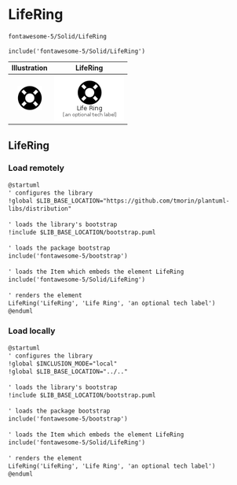 # LifeRing


```text
fontawesome-5/Solid/LifeRing
```

```text
include('fontawesome-5/Solid/LifeRing')
```



| Illustration | LifeRing |
| :---: | :---: |
| ![illustration for Illustration](../../fontawesome-5/Solid/LifeRing.png) | ![illustration for LifeRing](../../fontawesome-5/Solid/LifeRing.Local.png) |




## LifeRing

### Load remotely
```plantuml
@startuml
' configures the library
!global $LIB_BASE_LOCATION="https://github.com/tmorin/plantuml-libs/distribution"

' loads the library's bootstrap
!include $LIB_BASE_LOCATION/bootstrap.puml

' loads the package bootstrap
include('fontawesome-5/bootstrap')

' loads the Item which embeds the element LifeRing
include('fontawesome-5/Solid/LifeRing')

' renders the element
LifeRing('LifeRing', 'Life Ring', 'an optional tech label')
@enduml
```

### Load locally
```plantuml
@startuml
' configures the library
!global $INCLUSION_MODE="local"
!global $LIB_BASE_LOCATION="../.."

' loads the library's bootstrap
!include $LIB_BASE_LOCATION/bootstrap.puml

' loads the package bootstrap
include('fontawesome-5/bootstrap')

' loads the Item which embeds the element LifeRing
include('fontawesome-5/Solid/LifeRing')

' renders the element
LifeRing('LifeRing', 'Life Ring', 'an optional tech label')
@enduml
```

